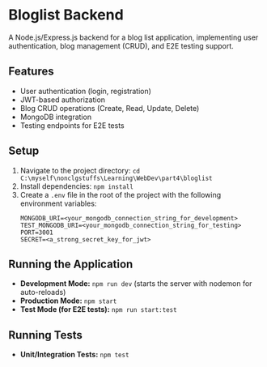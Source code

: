 # Bloglist Backend

A Node.js/Express.js backend for a blog list application, implementing user authentication, blog management (CRUD), and E2E testing support.

## Features

- User authentication (login, registration)
- JWT-based authorization
- Blog CRUD operations (Create, Read, Update, Delete)
- MongoDB integration
- Testing endpoints for E2E tests

## Setup

1.  Navigate to the project directory: `cd C:\myself\nonclgstuffs\Learning\WebDev\part4\bloglist`
2.  Install dependencies: `npm install`
3.  Create a `.env` file in the root of the project with the following environment variables:
    ```
    MONGODB_URI=<your_mongodb_connection_string_for_development>
    TEST_MONGODB_URI=<your_mongodb_connection_string_for_testing>
    PORT=3001
    SECRET=<a_strong_secret_key_for_jwt>
    ```

## Running the Application

-   **Development Mode:** `npm run dev` (starts the server with nodemon for auto-reloads)
-   **Production Mode:** `npm start`
-   **Test Mode (for E2E tests):** `npm run start:test`

## Running Tests

-   **Unit/Integration Tests:** `npm test`

